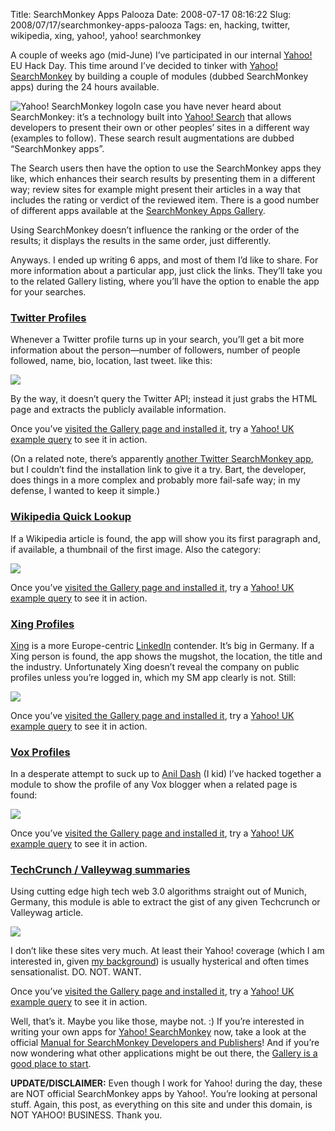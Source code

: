Title: SearchMonkey Apps Palooza
Date: 2008-07-17 08:16:22
Slug: 2008/07/17/searchmonkey-apps-palooza
Tags: en, hacking, twitter, wikipedia, xing, yahoo!, yahoo! searchmonkey


A couple of weeks ago (mid-June) I’ve participated in our internal [Yahoo!][1]
EU Hack Day. This time around I’ve decided to tinker with [Yahoo!
SearchMonkey][2] by building a couple of modules (dubbed SearchMonkey apps)
during the 24 hours available.

![][3]In case you have never heard about SearchMonkey: it’s a technology built
into [Yahoo! Search][4] that allows developers to present their own or other
peoples’ sites in a different way (examples to follow). These search result
augmentations are dubbed “SearchMonkey apps”.

The Search users then have the option to use the SearchMonkey apps they like,
which enhances their search results by presenting them in a different way;
review sites for example might present their articles in a way that includes
the rating or verdict of the reviewed item. There is a good number of
different apps available at the [SearchMonkey Apps Gallery][5].

Using SearchMonkey doesn’t influence the ranking or the order of the results;
it displays the results in the same order, just differently.

Anyways. I ended up writing 6 apps, and most of them I’d like to share. For
more information about a particular app, just click the links. They’ll take
you to the related Gallery listing, where you’ll have the option to enable the
app for your searches.

### [Twitter Profiles][6]

Whenever a Twitter profile turns up in your search, you’ll get a bit more
information about the person—number of followers, number of people followed,
name, bio, location, last tweet. like this:

![][7]

By the way, it doesn’t query the Twitter API; instead it just grabs the HTML
page and extracts the publicly available information.

Once you’ve [visited the Gallery page and installed it][6], try a [Yahoo! UK
example query][8] to see it in action.

(On a related note, there’s apparently [another Twitter SearchMonkey app][9],
but I couldn’t find the installation link to give it a try. Bart, the
developer, does things in a more complex and probably more fail-safe way; in
my defense, I wanted to keep it simple.)

### [Wikipedia Quick Lookup][10]

If a Wikipedia article is found, the app will show you its first paragraph
and, if available, a thumbnail of the first image. Also the category:

![][11]

Once you’ve [visited the Gallery page and installed it][10], try a [Yahoo! UK
example query][12] to see it in action.

### [Xing Profiles][13]

[Xing][14] is a more Europe-centric [LinkedIn][15] contender. It’s big in
Germany. If a Xing person is found, the app shows the mugshot, the location,
the title and the industry. Unfortunately Xing doesn’t reveal the company on
public profiles unless you’re logged in, which my SM app clearly is not.
Still:

![][16]

Once you’ve [visited the Gallery page and installed it][13], try a [Yahoo! UK
example query][17] to see it in action.

### [Vox Profiles][18]

In a desperate attempt to suck up to [Anil Dash][19] (I kid) I’ve hacked
together a module to show the profile of any Vox blogger when a related page
is found:

![][20]

Once you’ve [visited the Gallery page and installed it][18], try a [Yahoo! UK
example query][21] to see it in action.

### [TechCrunch / Valleywag summaries][22]

Using cutting edge high tech web 3.0 algorithms straight out of Munich,
Germany, this module is able to extract the gist of any given Techcrunch or
Valleywag article.

![][23]

I don’t like these sites very much. At least their Yahoo! coverage (which I am
interested in, given [my background][24]) is usually hysterical and often
times sensationalist. DO. NOT. WANT.

Once you’ve [visited the Gallery page and installed it][22], try a [Yahoo! UK
example query][25] to see it in action.

Well, that’s it. Maybe you like those, maybe not. :) If you’re interested in
writing your own apps for [Yahoo! SearchMonkey][2] now, take a look at the
official [Manual for SearchMonkey Developers and Publishers][26]! And if
you’re now wondering what other applications might be out there, the [Gallery
is a good place to start][5].

**UPDATE/DISCLAIMER:** Even though I work for Yahoo! during the day, these are NOT official SearchMonkey apps by Yahoo!. You’re looking at personal stuff. Again, this post, as everything on this site and under this domain, is NOT YAHOO! BUSINESS. Thank you.

   [1]: http://yahoo.com/
   [2]: http://developer.yahoo.com/searchmonkey/
   [3]: http://dl.dropbox.com/u/7298/blog/wp-content/2008/07/sm_logo.png (Yahoo! SearchMonkey logo)
   [4]: http://search.yahoo.com/
   [5]: http://gallery.search.yahoo.com/
   [6]: http://gallery.search.yahoo.com/application?smid=PH3.s
   [7]: http://dl.dropbox.com/u/7298/blog/wp-content/2008/07/image.jpeg
   [8]: http://uk.search.yahoo.com/search?p=twitter+carlo
   [9]: http://blog.360.yahoo.com/blog-nmtCUeQzerRT5iQg31WF0v9VWB1iCQ--?cq=1&p=74
   [10]: http://gallery.search.yahoo.com/application?smid=OZI.s
   [11]: http://dl.dropbox.com/u/7298/blog/wp-content/2008/07/image-1.jpeg
   [12]: http://uk.search.yahoo.com/search?p=wikipedia+castle+rock
   [13]: http://gallery.search.yahoo.com/application?smid=RjM.s
   [14]: http://xing.com/
   [15]: http://linkedin.com/
   [16]: http://dl.dropbox.com/u/7298/blog/wp-content/2008/07/image-2.jpeg
   [17]: http://uk.search.yahoo.com/search?p=xing+carlo
   [18]: http://gallery.search.yahoo.com/application?smid=JH7.s
   [19]: http://dashes.com/anil/
   [20]: http://dl.dropbox.com/u/7298/blog/wp-content/2008/07/image-3.jpeg
   [21]: http://uk.search.yahoo.com/search?p=vox+carlo
   [22]: http://gallery.search.yahoo.com/application?smid=yzf.s
   [23]: http://dl.dropbox.com/u/7298/blog/wp-content/2008/07/image-4.jpeg
   [24]: http://carlo.zottmann.org/carlo/
   [25]: http://uk.search.yahoo.com/search?p=%28valleywag+OR+techcrunch%29+leaving+yahoo
   [26]: http://developer.yahoo.com/searchmonkey/smguide/
